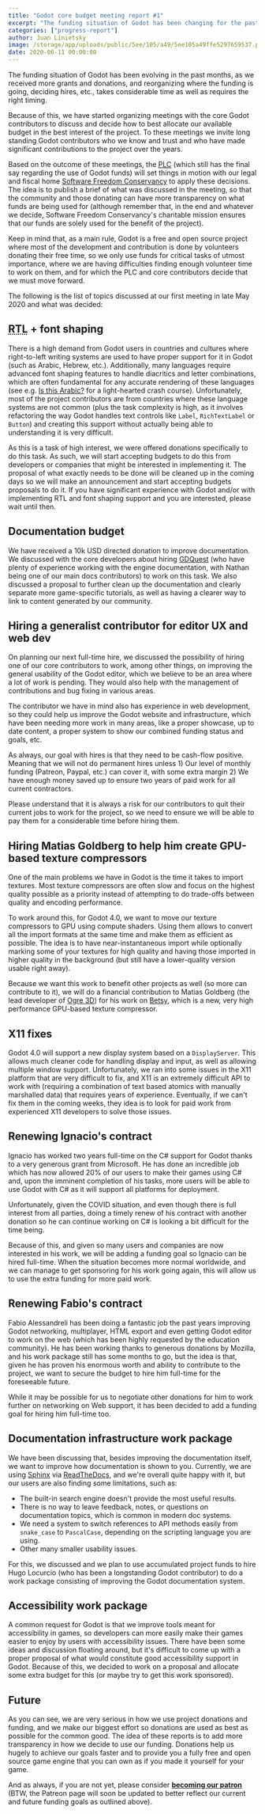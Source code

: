 ```yaml
---
title: "Godot core budget meeting report #1"
excerpt: "The funding situation of Godot has been changing for the past months, as we received more grants and donations, and reorganizing where the funding is going, deciding hires, etc. takes considerable time as well as the right timing."
categories: ["progress-report"]
author: Juan Linietsky
image: /storage/app/uploads/public/5ee/105/a49/5ee105a49ffe5297659537.png
date: 2020-06-11 00:00:00
---
```


The funding situation of Godot has been evolving in the past months, as we received more grants and donations, and reorganizing where the funding is going, deciding hires, etc., takes considerable time as well as requires the right timing.

Because of this, we have started organizing meetings with the core Godot contributors to discuss and decide how to best allocate our available budget in the best interest of the project. To these meetings we invite long standing Godot contributors who we know and trust and who have made significant contributions to the project over the years.

Based on the outcome of these meetings, the [<abbr title="Project Leadership Committee">PLC</abbr>](https://godotengine.org/contact#plc) (which still has the final say regarding the use of Godot funds) will set things in motion with our legal and fiscal home [Software Freedom Conservancy](https://sfconservancy.org) to apply these decisions. The idea is to publish a brief of what was discussed in the meeting, so that the community and those donating can have more transparency on what funds are being used for (although remember that, in the end and whatever we decide, Software Freedom Conservancy's charitable mission ensures that our funds are solely used for the benefit of the project).

Keep in mind that, as a main rule, Godot is a free and open source project where most of the development and contribution is done by volunteers donating their free time, so we only use funds for critical tasks of utmost importance, where we are having difficulties finding enough volunteer time to work on them, and for which the PLC and core contributors decide that we must move forward.


The following is the list of topics discussed at our first meeting in late May 2020 and what was decided:

## <abbr title="Right-to-Left">RTL</abbr> + font shaping

There is a high demand from Godot users in countries and cultures where right-to-left writing systems are used to have proper support for it in Godot (such as Arabic, Hebrew, etc.). Additionally, many languages require advanced font shaping features to handle diacritics and letter combinations, which are often fundamental for any accurate rendering of these languages (see e.g. [Is this Arabic?](https://isthisarabic.com/) for a light-hearted crash course). Unfortunately, most of the project contributors are from countries where these language systems are not common (plus the task complexity is high, as it involves refactoring the way Godot handles text controls like `Label`, `RichTextLabel` or `Button`) and creating this support without actually being able to understanding it is very difficult.

As this is a task of high interest, we were offered donations specifically to do this task. As such, we will start accepting budgets to do this from developers or companies that might be interested in implementing it. The proposal of what exactly needs to be done will be cleaned up in the coming days so we will make an announcement and start accepting budgets proposals to do it. If you have significant experience with Godot and/or with implementing RTL and font shaping support and you are interested, please wait until then.

## Documentation budget

We have received a 10k USD directed donation to improve documentation. We discussed with the core developers about hiring [GDQuest](https://www.gdquest.com/) (who have plenty of experience working with the engine documentation, with Nathan being one of our main docs contributors) to work on this task. We also discussed a proposal to further clean up the documentation and clearly separate more game-specific tutorials, as well as having a clearer way to link to content generated by our community.

## Hiring a generalist contributor for editor UX and web dev

On planning our next full-time hire, we discussed the possibility of hiring one of our core contributors to work, among other things, on improving the general usability of the Godot editor, which we believe to be an area where a lot of work is pending. They would also help with the management of contributions and bug fixing in various areas.

The contributor we have in mind also has experience in web development, so they could help us improve the Godot website and infrastructure, which have been needing more work in many areas, like a proper showcase, up to date content, a proper system to show our combined funding status and goals, etc.

As always, our goal with hires is that they need to be cash-flow positive. Meaning that we will not do permanent hires unless 1) Our level of monthly funding (Patreon, Paypal, etc.) can cover it, with some extra margin 2) We have enough money saved up to ensure two years of paid work for all current contractors.

Please understand that it is always a risk for our contributors to quit their current jobs to work for the project, so we need to ensure we will be able to pay them for a considerable time before hiring them.

## Hiring Matias Goldberg to help him create GPU-based texture compressors

One of the main problems we have in Godot is the time it takes to import textures. Most texture compressors are often slow and focus on the highest quality possible as a priority instead of attempting to do trade-offs between quality and encoding performance.

To work around this, for Godot 4.0, we want to move our texture compressors to GPU using compute shaders. Using them allows to convert all the import formats at the same time and make them as efficient as possible. The idea is to have near-instantaneous import while optionally marking some of your textures for high quality and having those imported in higher quality in the background (but still have a lower-quality version usable right away).

Because we want this work to benefit other projects as well (so more can contribute to it), we will do a financial contribution to Matias Goldberg (the lead developer of [Ogre 3D](https://www.ogre3d.org/)) for his work on [Betsy](https://github.com/darksylinc/betsy), which is a new, very high performance GPU-based texture compressor.

## X11 fixes

Godot 4.0 will support a new display system based on a `DisplayServer`. This allows much cleaner code for handling display and input, as well as allowing multiple window support. Unfortunately, we ran into some issues in the X11 platform that are very difficult to fix, and X11 is an extremely difficult API to work with (requiring a combination of text based atomics with manually marshalled data) that requires years of experience. Eventually, if we can't fix them in the coming weeks, they idea is to look for paid work from experienced X11 developers to solve those issues.

## Renewing Ignacio's contract

Ignacio has worked two years full-time on the C# support for Godot thanks to a very generous grant from Microsoft. He has done an incredible job which has now allowed 20% of our users to make their games using C# and, upon the imminent completion of his tasks, more users will be able to use Godot with C# as it will support all platforms for deployment.

Unfortunately, given the COVID situation, and even though there is full interest from all parties, doing a timely renew of his contract with another donation so he can continue working on C# is looking a bit difficult for the time being.

Because of this, and given so many users and companies are now interested in his work, we will be adding a funding goal so Ignacio can be hired full-time. When the situation becomes more normal worldwide, and we can manage to get sponsoring for his work going again, this will allow us to use the extra funding for more paid work.

## Renewing Fabio's contract

Fabio Alessandreli has been doing a fantastic job the past years improving Godot networking, multiplayer, HTML export and even getting Godot editor to work on the web (which has been highly requested by the education community). He has been working thanks to generous donations by Mozilla, and his work package still has some months to go, but the idea is that, given he has proven his enormous worth and ability to contribute to the project, we want to secure the budget to hire him full-time for the foreseeable future.

While it may be possible for us to negotiate other donations for him to work further on networking on Web support, it has been decided to add a funding goal for hiring him full-time too.

## Documentation infrastructure work package

We have been discussing that, besides improving the documentation itself, we want to improve how documentation is shown to you. Currently, we are using [Sphinx](https://www.sphinx-doc.org/) via [ReadTheDocs](https://readthedocs.org/), and we're overall quite happy with it, but our users are also finding some limitations, such as:

* The built-in search engine doesn't provide the most useful results.
* There is no way to leave feedback, notes, or questions on documentation topics, which is common in modern doc systems.
* We need a system to switch references to API methods easily from `snake_case` to `PascalCase`, depending on the scripting language you are using.
* Other many smaller usability issues.

For this, we discussed and we plan to use accumulated project funds to hire Hugo Locurcio (who has been a longstanding Godot contributor) to do a work package consisting of improving the Godot documentation system.

## Accessibility work package

A common request for Godot is that we improve tools meant for accessibility in games, so developers can more easily make their games easier to enjoy by users with accessibility issues. There have been some ideas and discussion floating around, but it's difficult to come up with a proper proposal of what would constitute good accessibility support in Godot. Because of this, we decided to work on a proposal and allocate some extra budget for this (or maybe try to get this work sponsored).

## Future

As you can see, we are very serious in how we use project donations and funding, and we make our biggest effort so donations are used as best as possible for the common good. The idea of these reports is to add more transparency in how we decide to use our funding. Donations help us hugely to achieve our goals faster and to provide you a fully free and open source game engine that you can own as if you made it yourself for your game.

And as always, if you are not yet, please consider [**becoming our patron**](https://www.patreon.com/godotengine) (BTW, the Patreon page will soon be updated to better reflect our current and future funding goals as outlined above).
